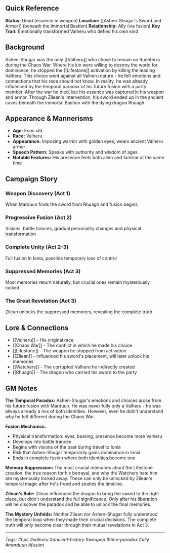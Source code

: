 ## Quick Reference

**Status:** Dead (essence in weapon) 
**Location:** [[Ashen-Shugar's Sword and Armor]] (beneath the Immortal Bastion) 
**Relationship:** Ally (via fusion) 
**Key Trait:** Emotionally transformed Valheru who defied his own kind

## Background

Ashen-Shugar was the only [[Valheru]] who chose to remain on Runeterra during the Chaos War. Where his kin were willing to destroy the world for dominance, he stopped the [[Lifestone]] activation by killing the leading Valheru. This choice went against all Valheru nature - he felt emotions and connections that his race should not know. In reality, he was already influenced by the temporal paradox of his future fusion with a party member. After the war he died, but his essence was captured in his weapon and armor. Through Zilean's intervention, his sword ended up in the ancient caves beneath the Immortal Bastion with the dying dragon Rhuagh.

## Appearance & Mannerisms

- **Age:** Eons old
- **Race:** Valheru
- **Appearance:** Imposing warrior with golden eyes, wears ancient Valheru armor
- **Speech Pattern:** Speaks with authority and wisdom of ages
- **Notable Features:** His presence feels both alien and familiar at the same time

## Campaign Story

### Weapon Discovery (Act 1)

When Marduun finds the sword from Rhuagh and fusion begins

### Progressive Fusion (Act 2)

Visions, battle trances, gradual personality changes and physical transformation

### Complete Unity (Act 2-3)

Full fusion in Ionia, possible temporary loss of control

### Suppressed Memories (Act 3)

Most memories return naturally, but crucial ones remain mysteriously locked

### The Great Revelation (Act 3)

Zilean unlocks the suppressed memories, revealing the complete truth

## Lore & Connections

- [[Valheru]] - His original race
- [[Chaos War]] - The conflict in which he made his choice
- [[Lifestone]] - The weapon he stopped from activation
- [[Zilean]] - Influenced his sword's placement, will later unlock his memories
- [[Watchers]] - The corrupted Valheru he indirectly created
- [[Rhuagh]] - The dragon who carried his sword to the party

## GM Notes

**The Temporal Paradox:** Ashen-Shugar's emotions and choices arose from his future fusion with Marduun. He was never fully only a Valheru - he was always already a mix of both identities. However, even he didn't understand why he felt different during the Chaos War.

**Fusion Mechanics:**


- Physical transformation: eyes, bearing, presence become more Valheru
- Develops into battle trances
- Begins with visions of the past during travel to Ionia
- Risk that Ashen-Shugar temporarily gains dominance in Ionia
- Ends in complete fusion where both identities become one

**Memory Suppression:** The most crucial memories about the Lifestone creation, the true reason for his betrayal, and why the Watchers hate him are mysteriously locked away. These can only be unlocked by Zilean's temporal magic after he's freed and studies the timeline.

**Zilean's Role:** Zilean influenced the dragon to bring the sword to the right place, but didn't understand the full significance. Only after his liberation will he discover the paradox and be able to unlock the final memories.

**The Mystery Unfolds:** Neither Zilean nor Ashen-Shugar fully understood the temporal loop when they made their crucial decisions. The complete truth will only become clear through their mutual revelations in Act 3.

---

_Tags: #npc #valheru #ancient-history #weapon #time-paradox #ally #marduun #fusion_